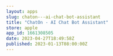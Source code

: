```yaml
---
layout: apps
slug: chaton---ai-chat-bot-assistant
title: "ChatOn - AI Chat Bot Assistant"
store: apple
app_id: 1661308505
date: 2023-04-27T18:49:58Z
published: 2023-01-13T08:00:00Z
---
```

